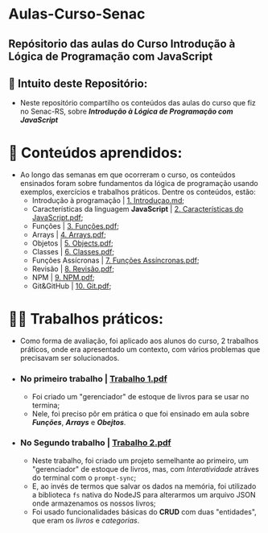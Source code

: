 # Aulas-Curso-Senac
## Repósitorio das aulas do Curso Introdução à Lógica de Programação com JavaScript

## :page_facing_up: Intuito deste Repositório:
- Neste repositório compartilho os conteúdos das aulas do curso que fiz no Senac-RS, sobre __*Introdução à Lógica de Programação com JavaScript*__

# :pencil: Conteúdos aprendidos:
- Ao longo das semanas em que ocorreram o curso, os conteúdos ensinados foram sobre fundamentos da lógica de programação usando exemplos, exercícios e trabalhos práticos. Dentre os conteúdos, estão:
   - Introdução à programação | [1. Introduçao.md](1.Introdução.md);
   - Características da linguagem __JavaScript__ | [2. Características do JavaScript.pdf](https://github.com/lucasvalgoi/Aulas-Curso---Senac/files/15252908/2.Caracteristicas.do.JavaScript.pdf);
   - Funções | [3. Funções.pdf](https://github.com/lucasvalgoi/Aulas-Curso---Senac/files/15252911/3.Funcoes.pdf);
   - Arrays | [4. Arrays.pdf](https://github.com/lucasvalgoi/Aulas-Curso---Senac/files/15252920/4.Arrays.pdf);
   - Objetos | [5. Objects.pdf](https://github.com/lucasvalgoi/Aulas-Curso---Senac/files/15252946/5.Objects.pdf);
   - Classes | [6. Classes.pdf](https://github.com/lucasvalgoi/Aulas-Curso---Senac/files/15252953/6.Classes.pdf);
   - Funções Assícronas | [7. Funções Assíncronas.pdf](https://github.com/lucasvalgoi/Aulas-Curso---Senac/files/15252991/7.Funcoes.Assincronas.pdf);
   - Revisão | [8. Revisão.pdf](https://github.com/lucasvalgoi/Aulas-Curso---Senac/files/15253000/8.Revisao.pdf);
   - NPM | [9. NPM.pdf](https://github.com/lucasvalgoi/Aulas-Curso---Senac/files/15252994/9.NPM.pdf);
   - Git&GitHub | [10. Git.pdf](https://github.com/lucasvalgoi/Aulas-Curso---Senac/files/15183139/10.Git.pdf);
 
# 👨‍💻 Trabalhos práticos:
- Como forma de avaliação, foi aplicado aos alunos do curso, 2 trabalhos práticos, onde era apresentado um contexto, com vários problemas que precisavam ser solucionados.
- ### No primeiro trabalho | [Trabalho 1.pdf](https://github.com/lucasvalgoi/Aulas-Curso---Senac/files/15183158/Trabalho.1.pdf)
   - Foi criado um "gerenciador" de estoque de livros para se usar no termina;
   - Nele, foi preciso pôr em prática o que foi ensinado em aula sobre __*Funções*__, __*Arrays*__ e __*Obejtos*__.

- ### No Segundo trabalho | [Trabalho 2.pdf](https://github.com/lucasvalgoi/Aulas-Curso---Senac/files/15183150/Trabalho.2.pdf)
   - Neste trabalho, foi criado um projeto semelhante ao primeiro, um "gerenciador" de estoque de livros, mas, com _Interatividade_ atráves do terminal com o `prompt-sync`;
   - E, ao invés de termos que salvar os dados na memória, foi utilizado a biblioteca `fs` nativa do NodeJS para alterarmos um arquivo JSON onde armazenamos os nossos livros;
   - Foi usado funcionalidades básicas do __CRUD__ com duas "entidades", que eram os *livros* e *categorias*.
